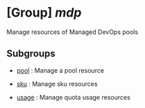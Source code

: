 # [Group] _mdp_

Manage resources of Managed DevOps pools

## Subgroups

- [pool](/Commands/mdp/pool/readme.md)
: Manage a pool resource

- [sku](/Commands/mdp/sku/readme.md)
: Manage sku resources

- [usage](/Commands/mdp/usage/readme.md)
: Manage quota usage resources
